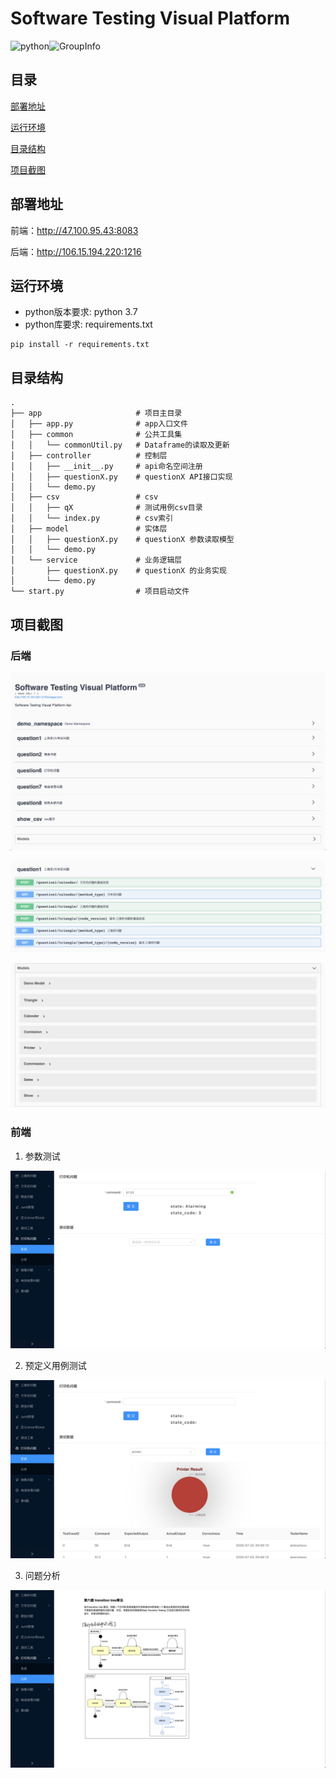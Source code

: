 # Software Testing Visual Platform
![python](https://img.shields.io/badge/python-3.7-green)![GroupInfo](https://img.shields.io/badge/Group%20Size-3-orange)



## 目录

[部署地址](#部署地址)

[运行环境](#运行环境)

[目录结构](#目录结构)

[项目截图](#项目截图)

## 部署地址

前端：http://47.100.95.43:8083

后端：http://106.15.194.220:1216

## 运行环境

- python版本要求: python 3.7
- python库要求: requirements.txt

```shell script
pip install -r requirements.txt 
```

## 目录结构

```text
.
├── app                     # 项目主目录
│   ├── app.py              # app入口文件
│   ├── common              # 公共工具集
│   │   └── commonUtil.py   # Dataframe的读取及更新
│   ├── controller          # 控制层
│   │   ├── __init__.py     # api命名空间注册
│   │   ├── questionX.py    # questionX API接口实现
│   │   └── demo.py
│   ├── csv                 # csv
│   │   ├── qX              # 测试用例csv目录
│   │   └── index.py        # csv索引
│   ├── model               # 实体层
│   │   ├── questionX.py    # questionX 参数读取模型
│   │   └── demo.py
│   └── service             # 业务逻辑层
│       ├── questionX.py    # questionX 的业务实现
│       └── demo.py
└── start.py                # 项目启动文件
```

## 项目截图

### 后端

![image-20200702204639892](images/csd/Readme.assets/image-20200702204639892.png)

![image-20200702204710495](images/csd/Readme.assets/image-20200702204710495.png)

![image-20200702204805166](images/csd/Readme.assets/image-20200702204805166.png)

### 前端

1. 参数测试

![image-20200702205044725](images/csd/Readme.assets/image-20200702205044725.png)

2. 预定义用例测试

![image-20200702204929339](images/csd/Readme.assets/image-20200702204929339.png)

3. 问题分析

![image-20200702204958146](images/csd/Readme.assets/image-20200702204958146.png)

